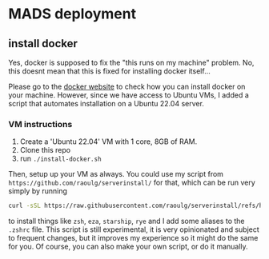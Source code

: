 # MADS deployment

## install docker
Yes, docker is supposed to fix the "this runs on my machine" problem.
No, this doesnt mean that this is fixed for installing docker itself...

Please go to the [docker website](https://docs.docker.com) to check how you can install docker on your machine.
However, since we have access to Ubuntu VMs, I added a script that automates installation on a Ubuntu 22.04 server.

### VM instructions
1. Create a 'Ubuntu 22.04' VM with 1 core, 8GB of RAM.
2. Clone this repo
3. run `./install-docker.sh`

Then, setup up your VM as always.
You could use my script from `https://github.com/raoulg/serverinstall/` for that,
which can be run very simply by running
```bash
curl -sSL https://raw.githubusercontent.com/raoulg/serverinstall/refs/heads/master/generalserver.sh | bash
```
to install things like `zsh`, `eza`, `starship`, `rye`  and I add some aliases to the `.zshrc` file.
This script is still experimental, it is very opinionated and subject to frequent changes, but it improves my experience so
it might do the same for you. Of course, you can also make your own script, or do it manually.
